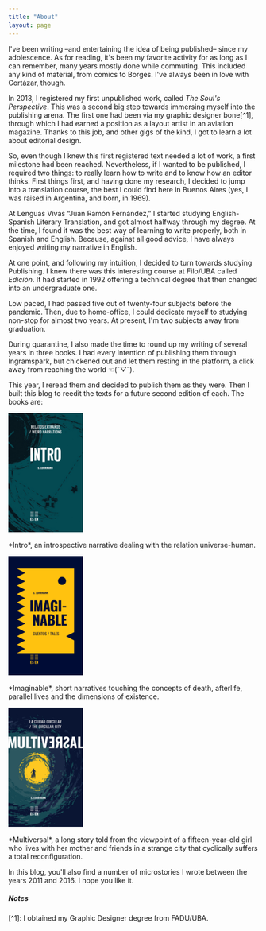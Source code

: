 ```yaml
---
title: "About"
layout: page
---
```


I've been writing –and entertaining the idea of being published– since my adolescence. As for reading, it's been my favorite activity for as long as I can remember, many years mostly done while commuting. This included any kind of material, from comics to Borges. I've always been in love with Cortázar, though.

In 2013, I registered my first unpublished work, called *The Soul's Perspective*. This was a second big step towards immersing myself into the publishing arena. The first one had been via my graphic designer bone[^1], through which I had earned a position as a layout artist in an aviation magazine. Thanks to this job, and other gigs of the kind, I got to learn a lot about editorial design.

So, even though I knew this first registered text needed a lot of work, a first milestone had been reached. Nevertheless, if I wanted to be published, I required two things: to really learn how to write and to know how an editor thinks. First things first, and having done my research, I decided to jump into a translation course, the best I could find here in Buenos Aires (yes, I was raised in Argentina, and born, in 1969).

At Lenguas Vivas “Juan Ramón Fernández,” I started studying English-Spanish Literary Translation, and got almost halfway through my degree. At the time, I found it was the best way of learning to write properly, both in Spanish and English. Because, against all good advice, I have always enjoyed writing my narrative in English.

At one point, and following my intuition, I decided to turn towards studying Publishing. I knew there was this interesting course at Filo/UBA called *Edición*. It had started in 1992 offering a technical degree that then changed into an undergraduate one. 

Low paced, I had passed five out of twenty-four subjects before the pandemic. Then, due to home-office, I could dedicate myself to studying non-stop for almost two years. At present, I'm two subjects away from graduation.

During quarantine, I also made the time to round up my writing of several years in three books. I had every intention of publishing them through Ingramspark, but chickened out and let them resting in the platform, a click away from reaching the world ☜(ˆ▽ˆ).

This year, I reread them and decided to publish them as they were. Then I built this blog to reedit the texts for a future second edition of each. The books are:
<div id="books"></div>
<img src="/assets/images/Intro%20-%20cover.jpg" alt="Intro" width="150">
<p class="book">*Intro*, an introspective narrative dealing with the relation universe-human.</p>
<img src="/assets/images/Imaginable%20-%20cover.jpg" alt="Imaginable" width="150">
<p class="book">*Imaginable*, short narratives touching the concepts of death, afterlife, parallel lives and the dimensions of existence.</p>
<img src="/assets/images/Multiversal%20-%20cover.jpg" alt="Multiversal" width="150">
<p class="book">*Multiversal*, a long story told from the viewpoint of a fifteen-year-old girl who lives with her mother and friends in a strange city that cyclically suffers a total reconfiguration.</p>

In this blog, you'll also find a number of microstories I wrote between the years 2011 and 2016. I hope you like it.

<h5>Notes</h5>
[^1]:	I obtained my Graphic Designer degree from FADU/UBA.
